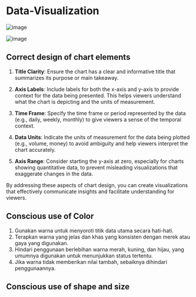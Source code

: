 # Data-Visualization

![image](https://github.com/astutir/Data-Visualization/assets/133883292/be0a9116-e5a4-45fd-ba0c-0e9327acf701)

![image](https://github.com/astutir/Data-Visualization/assets/133883292/28b80f56-9a8c-43bc-b65a-889bcc4fe803)


## Correct design of chart elements

1. **Title Clarity**: Ensure the chart has a clear and informative title that summarizes its purpose or main takeaway.

2. **Axis Labels**: Include labels for both the x-axis and y-axis to provide context for the data being presented. This helps viewers understand what the chart is depicting and the units of measurement.

3. **Time Frame**: Specify the time frame or period represented by the data (e.g., daily, weekly, monthly) to give viewers a sense of the temporal context.

4. **Data Units**: Indicate the units of measurement for the data being plotted (e.g., volume, money) to avoid ambiguity and help viewers interpret the chart accurately.

5. **Axis Range**: Consider starting the y-axis at zero, especially for charts showing quantitative data, to prevent misleading visualizations that exaggerate changes in the data.

By addressing these aspects of chart design, you can create visualizations that effectively communicate insights and facilitate understanding for viewers.

## Conscious use of Color
1. Gunakan warna untuk menyoroti titik data utama secara hati-hati.
2. Terapkan warna yang jelas dan khas yang konsisten dengan merek atau gaya yang digunakan.
3. Hindari penggunaan berlebihan warna merah, kuning, dan hijau, yang umumnya digunakan untuk menunjukkan status tertentu.
4. Jika warna tidak memberikan nilai tambah, sebaiknya dihindari penggunaannya.

## Conscious use of shape and size



